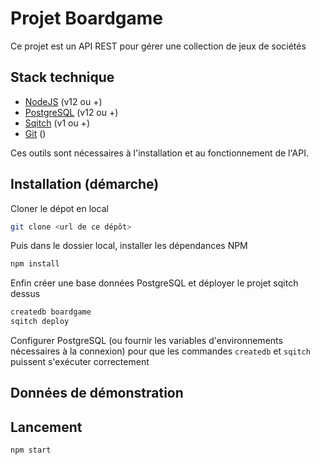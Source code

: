 # Projet Boardgame

Ce projet est un API REST  pour gérer une collection de jeux de sociétés

## Stack technique

- [NodeJS](https://nodejs.org/en/download/) (v12 ou +)
- [PostgreSQL](https://www.postgresql.org/download/) (v12 ou +)
- [Sqitch](https://sqitch.org/download/) (v1 ou +)
- [Git](https://git-scm.com/downloads) ()

Ces outils sont nécessaires à l'installation et au fonctionnement de l'API.

## Installation (démarche)

Cloner le dépot en local

```bash
git clone <url de ce dépôt>
```

Puis dans le dossier local, installer les dépendances NPM

```bash
npm install
```

Enfin créer une base données PostgreSQL et déployer le projet sqitch dessus

```bash
createdb boardgame
sqitch deploy
```

Configurer PostgreSQL (ou fournir les variables d'environnements nécessaires à la connexion) pour que les commandes `createdb` et `sqitch` puissent s'exécuter correctement

## Données de démonstration

## Lancement 

```bash
npm start
```